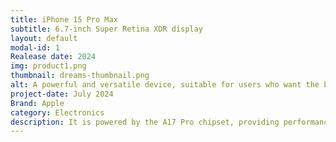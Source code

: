 ```yaml
---
title: iPhone 15 Pro Max
subtitle: 6.7-inch Super Retina XDR display
layout: default
modal-id: 1
Realease date: 2024
img: product1.png
thumbnail: dreams-thumbnail.png
alt: A powerful and versatile device, suitable for users who want the best in technology
project-date: July 2024
Brand: Apple
category: Electronics
description: It is powered by the A17 Pro chipset, providing performance on par with high-end PCs, especially beneficial for mobile gaming and multitasking.
---
```

